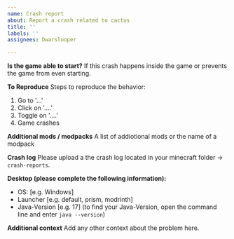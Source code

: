 ```yaml
---
name: Crash report
about: Report a crash related to cactus
title: ''
labels: ''
assignees: Dwarslooper

---
```


**Is the game able to start?**
If this crash happens inside the game or prevents the game from even starting.

**To Reproduce**
Steps to reproduce the behavior:
1. Go to '...'
2. Click on '....'
3. Toggle on '....'
4. Game crashes

**Additional mods / modpacks**
A list of addiotional mods or the name of a modpack

**Crash log**
Please upload a the crash log located in your minecraft folder -> `crash-reports`.

**Desktop (please complete the following information):**
 - OS: [e.g. Windows]
 - Launcher [e.g. default, prism, modrinth]
 - Java-Version [e.g. 17] (to find your Java-Version, open the command line and enter `java --version`)

**Additional context**
Add any other context about the problem here.
